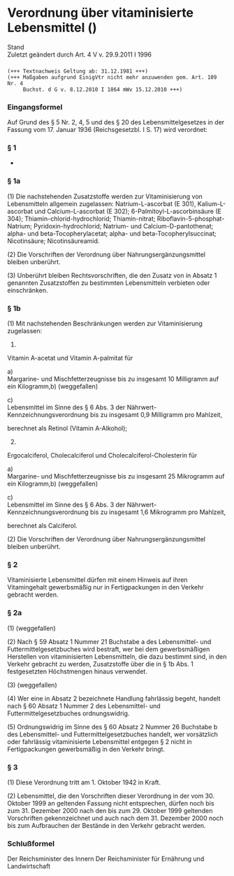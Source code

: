 Verordnung über vitaminisierte Lebensmittel ()
==============================================

Stand  
Zuletzt geändert durch Art. 4 V v. 29.9.2011 I 1996

### 

```
(+++ Textnachweis Geltung ab: 31.12.1981 +++)
(+++ Maßgaben aufgrund EinigVtr nicht mehr anzuwenden gem. Art. 109 Nr. 4 
     Buchst. d G v. 8.12.2010 I 1864 mWv 15.12.2010 +++)
```

### Eingangsformel

Auf Grund des § 5 Nr. 2, 4, 5 und des § 20 des Lebensmittelgesetzes in der Fassung vom 17. Januar 1936 (Reichsgesetzbl. I S. 17) wird verordnet:

### § 1

-

### § 1a

(1) Die nachstehenden Zusatzstoffe werden zur Vitaminisierung von Lebensmitteln allgemein zugelassen:
Natrium-L-ascorbat (E 301), Kalium-L-ascorbat
und Calcium-L-ascorbat (E 302);
6-Palmitoyl-L-ascorbinsäure (E 304);
Thiamin-chlorid-hydrochlorid;
Thiamin-nitrat;
Riboflavin-5-phosphat-Natrium;
Pyridoxin-hydrochlorid;
Natrium- und Calcium-D-pantothenat;
alpha- und beta-Tocopherylacetat;
alpha- und beta-Tocopherylsuccinat;
Nicotinsäure;
Nicotinsäureamid.

(2) Die Vorschriften der Verordnung über Nahrungsergänzungsmittel bleiben unberührt.

(3) Unberührt bleiben Rechtsvorschriften, die den Zusatz von in Absatz 1 genannten Zusatzstoffen zu bestimmten Lebensmitteln verbieten oder einschränken.

### § 1b

(1) Mit nachstehenden Beschränkungen werden zur Vitaminisierung zugelassen:

1.  
Vitamin A-acetat und Vitamin A-palmitat für

a)  
Margarine- und Mischfetterzeugnisse bis zu insgesamt 10 Milligramm auf ein Kilogramm,b) (weggefallen)

c)  
Lebensmittel im Sinne des § 6 Abs. 3 der Nährwert-Kennzeichnungsverordnung bis zu insgesamt 0,9 Milligramm pro Mahlzeit,

berechnet als Retinol (Vitamin A-Alkohol);

2.  
Ergocalciferol, Cholecalciferol und Cholecalciferol-Cholesterin für

a)  
Margarine- und Mischfetterzeugnisse bis zu insgesamt 25 Mikrogramm auf ein Kilogramm,b) (weggefallen)

c)  
Lebensmittel im Sinne des § 6 Abs. 3 der Nährwert-Kennzeichnungsverordnung bis zu insgesamt 1,6 Mikrogramm pro Mahlzeit,

berechnet als Calciferol.

(2) Die Vorschriften der Verordnung über Nahrungsergänzungsmittel bleiben unberührt.

### § 2

Vitaminisierte Lebensmittel dürfen mit einem Hinweis auf ihren Vitamingehalt gewerbsmäßig nur in Fertigpackungen in den Verkehr gebracht werden.

### § 2a

(1) (weggefallen)

(2) Nach § 59 Absatz 1 Nummer 21 Buchstabe a des Lebensmittel- und Futtermittelgesetzbuches wird bestraft, wer bei dem gewerbsmäßigen Herstellen von vitaminisierten Lebensmitteln, die dazu bestimmt sind, in den Verkehr gebracht zu werden, Zusatzstoffe über die in § 1b Abs. 1 festgesetzten Höchstmengen hinaus verwendet.

(3) (weggefallen)

(4) Wer eine in Absatz 2 bezeichnete Handlung fahrlässig begeht, handelt nach § 60 Absatz 1 Nummer 2 des Lebensmittel- und Futtermittelgesetzbuches ordnungswidrig.

(5) Ordnungswidrig im Sinne des § 60 Absatz 2 Nummer 26 Buchstabe b des Lebensmittel- und Futtermittelgesetzbuches handelt, wer vorsätzlich oder fahrlässig vitaminisierte Lebensmittel entgegen § 2 nicht in Fertigpackungen gewerbsmäßig in den Verkehr bringt.

### § 3

(1) Diese Verordnung tritt am 1. Oktober 1942 in Kraft.

(2) Lebensmittel, die den Vorschriften dieser Verordnung in der vom 30. Oktober 1999 an geltenden Fassung nicht entsprechen, dürfen noch bis zum 31. Dezember 2000 nach den bis zum 29. Oktober 1999 geltenden Vorschriften gekennzeichnet und auch nach dem 31. Dezember 2000 noch bis zum Aufbrauchen der Bestände in den Verkehr gebracht werden.

### Schlußformel

Der Reichsminister des Innern
Der Reichsminister für Ernährung und Landwirtschaft
